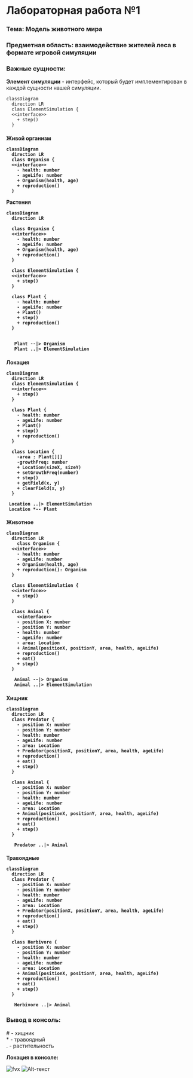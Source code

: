 Лабораторная работа №1
===========

### **Тема**: Модель животного мира<br>

### **Предметная область**: взаимодействие жителей леса в формате игровой симуляции<br>
### **Важные сущности**:<br>
**Элемент симуляции** - интерфейс, который будет имплементирован в каждой сущности нашей симуляции.<br>

```mermaid
classDiagram
  direction LR
  class ElementSimulation {
  <<interface>>
    + step()
  }
```
  
<h4>Живой организм<br>

```mermaid
classDiagram
  direction LR
  class Organism {
  <<interface>>
    - health: number
    - ageLife: number
    + Organism(health, age)
    + reproduction()
  }
```
  
Растения<br>
```mermaid
classDiagram
  direction LR
  
  class Organism {
  <<interface>>
    - health: number
    - ageLife: number
    + Organism(health, age)
    + reproduction()
  }
  
  class ElementSimulation {
  <<interface>>
    + step()
  }
  
  class Plant {
    - health: number
    - ageLife: number
    + Plant()
    + step()
    + reproduction()
  }
  
    
   Plant --|> Organism
   Plant ..|> ElementSimulation
 ```

 <h4>Локация<br>

```mermaid
classDiagram
  direction LR
  class ElementSimulation {
  <<interface>>
    + step()
  }

  class Plant {
    - health: number
    - ageLife: number
    + Plant()
    + step()
    + reproduction()
  }
   
  class Location {
    -area : Plant[][]
    -growthFreq: number
    + Location(sizeX, sizeY)
    + setGrowthFreq(number)
    + step()
    + getField(x, y)
    + clearField(x, y)
  }

 Location ..|> ElementSimulation
 Location *-- Plant
```
  
  
<h4>Животное<br>
  
```mermaid
classDiagram
  direction LR
    class Organism {
  <<interface>>
    - health: number
    - ageLife: number
    + Organism(health, age)
    + reproduction(): Organism
  }
  
  class ElementSimulation {
  <<interface>>
    + step()
  }
  
  class Animal {
    <<interface>>
    - position X: number
    - position Y: number
    - health: number
    - ageLife: number
    - area: Location
    + Animal(positionX, positionY, area, health, ageLife)
    + reproduction()
    + eat()
    + step()
  }
  
   Animal --|> Organism
   Animal ..|> ElementSimulation
``` 
  


<h4>Хищник<br>
  
```mermaid
classDiagram
  direction LR
  class Predator {
    - position X: number
    - position Y: number
    - health: number
    - ageLife: number
    - area: Location
    + Predator(positionX, positionY, area, health, ageLife)
    + reproduction()
    + eat()
    + step()
  }
  
  class Animal {
    - position X: number
    - position Y: number
    - health: number
    - ageLife: number
    - area: Location
    + Animal(positionX, positionY, area, health, ageLife)
    + reproduction()
    + eat()
    + step()
  }

   Predator ..|> Animal
``` 
 
 <h4>Травоядные<br>
  
```mermaid
classDiagram
  direction LR
  class Predator {
    - position X: number
    - position Y: number
    - health: number
    - ageLife: number
    - area: Location
    + Predator(positionX, positionY, area, health, ageLife)
    + reproduction()
    + eat()
    + step()
  }
  
  class Herbivore {
    - position X: number
    - position Y: number
    - health: number
    - ageLife: number
    - area: Location
    + Animal(positionX, positionY, area, health, ageLife)
    + reproduction()
    + eat()
    + step()
  }

   Herbivore ..|> Animal
``` 
### **Вывод в консоль:**
   
 \# - хищник<br>
 \* - травоядный<br>
 \. - растительность<br>
   
**Локация в консоле:**<br>

   ![fvx]( https://sun9-31.userapi.com/impg/qH-amsQHfk2F_YthrulcUJy0KZ6yHN3MCdP5AQ/Q54lf0-gKr0.jpg?size=127x252&quality=95&sign=f9b19386920b02ace83afd0d936df812&type=album )
   ![Alt-текст](https://sun9-52.userapi.com/impg/V2AmUPEoJcwjrL05LznjhXsTOuFjb3TBo9J9NQ/8BgtANnLzZE.jpg?size=115x250&quality=95&sign=1d798867c741444eae215954fabda101&type=album )

